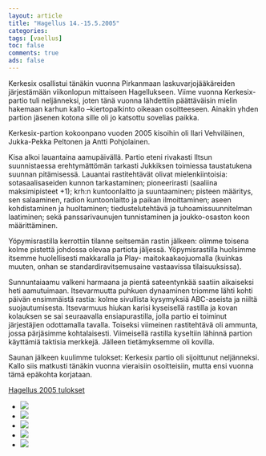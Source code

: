 ```yaml
--- 
layout: article 
title: "Hagellus 14.-15.5.2005" 
categories: 
tags: [vaellus]
toc: false 
comments: true 
ads: false 
--- 
```


Kerkesix osallistui tänäkin vuonna Pirkanmaan laskuvarjojääkäreiden
järjestämään viikonlopun mittaiseen Hagellukseen. Viime vuonna
Kerkesix-partio tuli neljänneksi, joten tänä vuonna lähdettiin
päättäväisin mielin hakemaan karhun kallo –kiertopalkinto oikeaan
osoitteeseen. Ainakin yhden partion jäsenen kotona sille oli jo katsottu
sovelias paikka.

Kerkesix-partion kokoonpano vuoden 2005 kisoihin oli Ilari Vehviläinen,
Jukka-Pekka Peltonen ja Antti Pohjolainen.

Kisa alkoi lauantaina aamupäivällä. Partio eteni rivakasti Iltsun
suunnistaessa erehtymättömän tarkasti Jukkiksen toimiessa taustatukena
suunnan pitämisessä. Lauantai rastitehtävät olivat mielenkiintoisia:
sotasaalisaseiden kunnon tarkastaminen; pioneerirasti (saaliina
maksimipisteet +1); krh:n kuntoonlaitto ja suuntaaminen; pisteen
määritys, sen salaaminen, radion kuntoonlaitto ja paikan ilmoittaminen;
aseen kohdistaminen ja huoltaminen; tiedustelutehtävä ja
tuhoamissuunnitelman laatiminen; sekä panssarivaunujen tunnistaminen ja
joukko-osaston koon määrittäminen.

Yöpymisrastilla kerrottiin tilanne seitsemän rastin jälkeen: olimme
toisena kolme pistettä johdossa olevaa partiota jäljessä.
Yöpymisrastilla huolsimme itsemme huolellisesti makkaralla ja Play-
maitokaakaojuomalla (kuinkas muuten, onhan se standardiravitsemusaine
vastaavissa tilaisuuksissa).

Sunnuntaiaamu valkeni harmaana ja pientä sateentynkää saatiin aikaiseksi
heti aamutuimaan. Itsevarmuutta puhkuen dynaaminen triomme lähti kohti
päivän ensimmäistä rastia: kolme sivullista kysymyksiä ABC-aseista ja
niiltä suojautumisesta. Itsevarmuus hiukan karisi kyseisellä rastilla ja
kovan kolauksen se sai seuraavalla ensiapurastilla, jolla partio ei
toiminut järjestäjien odottamalla tavalla. Toiseksi viimeinen
rastitehtävä oli ammunta, jossa pärjäsimme kohtalaisesti. Viimeisellä
rastilla kyseltiin lähinnä partion käyttämiä taktisia merkkejä. Jälleen
tietämyksemme oli kovilla.

Saunan jälkeen kuulimme tulokset: Kerkesix partio oli sijoittunut
neljänneksi. Kallo siis matkusti tänäkin vuonna vieraisiin osoitteisiin,
mutta ensi vuonna tämä epäkohta korjataan.

[Hagellus 2005
tulokset](http://yritys.soon.fi/njp-tyosto/kilta/hageli/tulos.html)

<div class="image-gallery">

-   [![](/Media/Default/ImageGalleries/hagellus-2005/Thumbnails/vaellushagellus2005_01b.jpg)](/Media/Default/ImageGalleries/hagellus-2005/vaellushagellus2005_01b.jpg)
-   [![](/Media/Default/ImageGalleries/hagellus-2005/Thumbnails/vaellushagellus2005_02b.jpg)](/Media/Default/ImageGalleries/hagellus-2005/vaellushagellus2005_02b.jpg)
-   [![](/Media/Default/ImageGalleries/hagellus-2005/Thumbnails/vaellushagellus2005_03b.jpg)](/Media/Default/ImageGalleries/hagellus-2005/vaellushagellus2005_03b.jpg)
-   [![](/Media/Default/ImageGalleries/hagellus-2005/Thumbnails/vaellushagellus2005_04b.jpg)](/Media/Default/ImageGalleries/hagellus-2005/vaellushagellus2005_04b.jpg)
-   [![](/Media/Default/ImageGalleries/hagellus-2005/Thumbnails/vaellushagellus2005_05b.jpg)](/Media/Default/ImageGalleries/hagellus-2005/vaellushagellus2005_05b.jpg)

</div>
